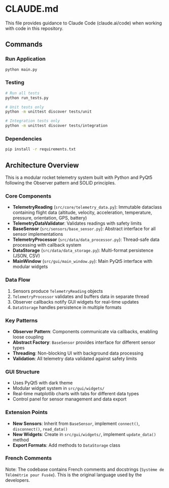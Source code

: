 # CLAUDE.md

This file provides guidance to Claude Code (claude.ai/code) when working with code in this repository.

## Commands

### Run Application
```bash
python main.py
```

### Testing
```bash
# Run all tests
python run_tests.py

# Unit tests only
python -m unittest discover tests/unit

# Integration tests only
python -m unittest discover tests/integration
```

### Dependencies
```bash
pip install -r requirements.txt
```

## Architecture Overview

This is a modular rocket telemetry system built with Python and PyQt5 following the Observer pattern and SOLID principles.

### Core Components

- **TelemetryReading** (`src/core/telemetry_data.py`): Immutable dataclass containing flight data (altitude, velocity, acceleration, temperature, pressure, orientation, GPS, battery)
- **TelemetryDataValidator**: Validates readings with safety limits
- **BaseSensor** (`src/sensors/base_sensor.py`): Abstract interface for all sensor implementations
- **TelemetryProcessor** (`src/data/data_processor.py`): Thread-safe data processing with callback system
- **DataStorage** (`src/data/data_storage.py`): Multi-format persistence (JSON, CSV)
- **MainWindow** (`src/gui/main_window.py`): Main PyQt5 interface with modular widgets

### Data Flow

1. Sensors produce `TelemetryReading` objects
2. `TelemetryProcessor` validates and buffers data in separate thread
3. Observer callbacks notify GUI widgets for real-time updates
4. `DataStorage` handles persistence in multiple formats

### Key Patterns

- **Observer Pattern**: Components communicate via callbacks, enabling loose coupling
- **Abstract Factory**: `BaseSensor` provides interface for different sensor types
- **Threading**: Non-blocking UI with background data processing
- **Validation**: All telemetry data validated against safety limits

### GUI Structure

- Uses PyQt5 with dark theme
- Modular widget system in `src/gui/widgets/`
- Real-time matplotlib charts with tabs for different data types
- Control panel for sensor management and data export

### Extension Points

- **New Sensors**: Inherit from `BaseSensor`, implement `connect()`, `disconnect()`, `read_data()`
- **New Widgets**: Create in `src/gui/widgets/`, implement `update_data()` method
- **Export Formats**: Add methods to `DataStorage` class

### French Comments

Note: The codebase contains French comments and docstrings (`Système de Télémétrie pour Fusée`). This is the original language used by the developers.